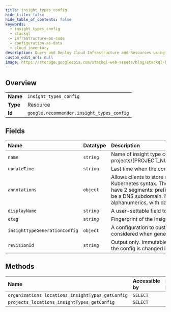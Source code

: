 ```yaml
---
title: insight_types_config
hide_title: false
hide_table_of_contents: false
keywords:
  - insight_types_config
  - stackql
  - infrastructure-as-code
  - configuration-as-data
  - cloud inventory
description: Query and Deploy Cloud Infrastructure and Resources using SQL
custom_edit_url: null
image: https://storage.googleapis.com/stackql-web-assets/blog/stackql-blog-post-featured-image.png
---
```

  
    

## Overview
<table><tbody>
<tr><td><b>Name</b></td><td><code>insight_types_config</code></td></tr>
<tr><td><b>Type</b></td><td>Resource</td></tr>
<tr><td><b>Id</b></td><td><code>google.recommender.insight_types_config</code></td></tr>
</tbody></table>

## Fields
| Name | Datatype | Description |
|:-----|:---------|:------------|
| `name` | `string` | Name of insight type config. Eg, projects/[PROJECT_NUMBER]/locations/[LOCATION]/insightTypes/[INSIGHT_TYPE_ID]/config |
| `updateTime` | `string` | Last time when the config was updated. |
| `annotations` | `object` | Allows clients to store small amounts of arbitrary data. Annotations must follow the Kubernetes syntax. The total size of all keys and values combined is limited to 256k. Key can have 2 segments: prefix (optional) and name (required), separated by a slash (/). Prefix must be a DNS subdomain. Name must be 63 characters or less, begin and end with alphanumerics, with dashes (-), underscores (_), dots (.), and alphanumerics between. |
| `displayName` | `string` | A user-settable field to provide a human-readable name to be used in user interfaces. |
| `etag` | `string` | Fingerprint of the InsightTypeConfig. Provides optimistic locking when updating. |
| `insightTypeGenerationConfig` | `object` | A configuration to customize the generation of insights. Eg, customizing the lookback period considered when generating a insight. |
| `revisionId` | `string` | Output only. Immutable. The revision ID of the config. A new revision is committed whenever the config is changed in any way. The format is an 8-character hexadecimal string. |
## Methods
| Name | Accessible by | Required Params |
|:-----|:--------------|:----------------|
| `organizations_locations_insightTypes_getConfig` | `SELECT` | `name` |
| `projects_locations_insightTypes_getConfig` | `SELECT` | `name` |
